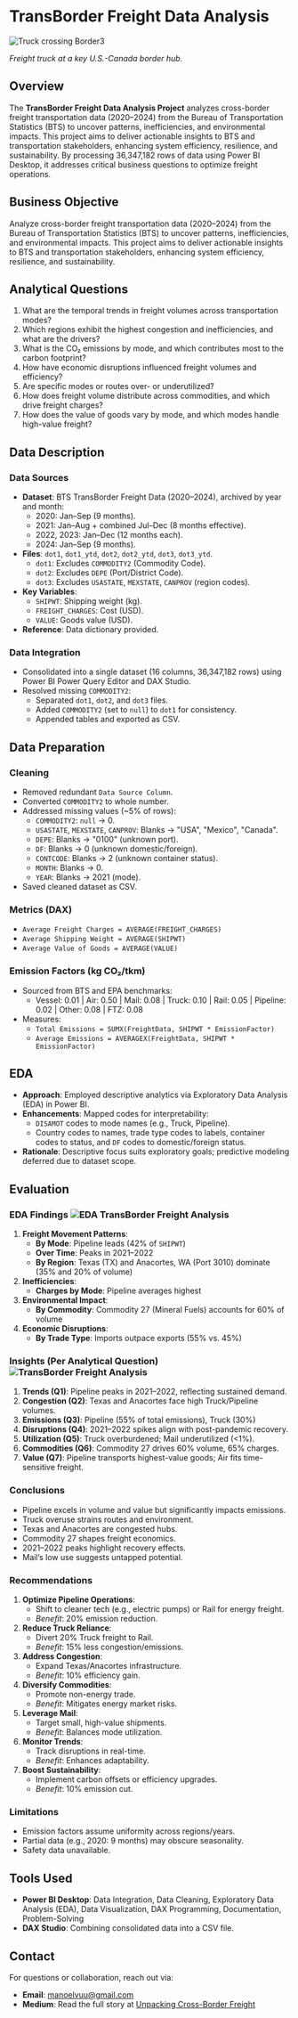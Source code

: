 # TransBorder Freight Data Analysis

![Truck crossing Border3](https://github.com/user-attachments/assets/acf7b86b-6fcf-414c-ad24-f806eb0da7fc)

*Freight truck at a key U.S.-Canada border hub.*

## Overview

The **TransBorder Freight Data Analysis Project** analyzes cross-border freight transportation data (2020–2024) from the Bureau of Transportation Statistics (BTS) to uncover patterns, inefficiencies, and environmental impacts. This project aims to deliver actionable insights to BTS and transportation stakeholders, enhancing system efficiency, resilience, and sustainability. By processing 36,347,182 rows of data using Power BI Desktop, it addresses critical business questions to optimize freight operations.

## Business Objective

Analyze cross-border freight transportation data (2020–2024) from the Bureau of Transportation Statistics (BTS) to uncover patterns, inefficiencies, and environmental impacts. This project aims to deliver actionable insights to BTS and transportation stakeholders, enhancing system efficiency, resilience, and sustainability.

## Analytical Questions

1. What are the temporal trends in freight volumes across transportation modes?
2. Which regions exhibit the highest congestion and inefficiencies, and what are the drivers?
3. What is the CO₂ emissions by mode, and which contributes most to the carbon footprint?
4. How have economic disruptions influenced freight volumes and efficiency?
5. Are specific modes or routes over- or underutilized?
6. How does freight volume distribute across commodities, and which drive freight charges?
7. How does the value of goods vary by mode, and which modes handle high-value freight?

## Data Description

### Data Sources
- **Dataset**: BTS TransBorder Freight Data (2020–2024), archived by year and month:
  - 2020: Jan–Sep (9 months).
  - 2021: Jan–Aug + combined Jul–Dec (8 months effective).
  - 2022, 2023: Jan–Dec (12 months each).
  - 2024: Jan–Sep (9 months).
- **Files**: `dot1`, `dot1_ytd`, `dot2`, `dot2_ytd`, `dot3`, `dot3_ytd`.
  - `dot1`: Excludes `COMMODITY2` (Commodity Code).
  - `dot2`: Excludes `DEPE` (Port/District Code).
  - `dot3`: Excludes `USASTATE`, `MEXSTATE`, `CANPROV` (region codes).
- **Key Variables**:
  - `SHIPWT`: Shipping weight (kg).
  - `FREIGHT_CHARGES`: Cost (USD).
  - `VALUE`: Goods value (USD).
- **Reference**: Data dictionary provided.

### Data Integration
- Consolidated into a single dataset (16 columns, 36,347,182 rows) using Power BI Power Query Editor and DAX Studio.
- Resolved missing `COMMODITY2`:
  - Separated `dot1`, `dot2`, and `dot3` files.
  - Added `COMMODITY2` (set to `null`) to `dot1` for consistency.
  - Appended tables and exported as CSV.

## Data Preparation

### Cleaning
- Removed redundant `Data Source Column`.
- Converted `COMMODITY2` to whole number.
- Addressed missing values (~5% of rows):
  - `COMMODITY2`: `null` → 0.
  - `USASTATE`, `MEXSTATE`, `CANPROV`: Blanks → "USA", "Mexico", "Canada".
  - `DEPE`: Blanks → "0100" (unknown port).
  - `DF`: Blanks → 0 (unknown domestic/foreign).
  - `CONTCODE`: Blanks → 2 (unknown container status).
  - `MONTH`: Blanks → 0.
  - `YEAR`: Blanks → 2021 (mode).
- Saved cleaned dataset as CSV.

### Metrics (DAX)
- `Average Freight Charges = AVERAGE(FREIGHT_CHARGES)`
- `Average Shipping Weight = AVERAGE(SHIPWT)`
- `Average Value of Goods = AVERAGE(VALUE)`

### Emission Factors (kg CO₂/tkm)
- Sourced from BTS and EPA benchmarks:
  - Vessel: 0.01 | Air: 0.50 | Mail: 0.08 | Truck: 0.10 | Rail: 0.05 | Pipeline: 0.02 | Other: 0.08 | FTZ: 0.08
- Measures:
  - `Total Emissions = SUMX(FreightData, SHIPWT * EmissionFactor)`
  - `Average Emissions = AVERAGEX(FreightData, SHIPWT * EmissionFactor)`

## EDA

- **Approach**: Employed descriptive analytics via Exploratory Data Analysis (EDA) in Power BI.
- **Enhancements**: Mapped codes for interpretability:
  - `DISAMOT` codes to mode names (e.g., Truck, Pipeline).
  - Country codes to names, trade type codes to labels, container codes to status, and `DF` codes to domestic/foreign status.
- **Rationale**: Descriptive focus suits exploratory goals; predictive modeling deferred due to dataset scope.

## Evaluation

### EDA Findings ![EDA TransBorder Freight Analysis](https://github.com/user-attachments/assets/b87db774-811b-4254-a794-50e597bdd40c)

1. **Freight Movement Patterns**:
   - **By Mode**: Pipeline leads (42% of `SHIPWT`)
   - **Over Time**: Peaks in 2021–2022
   - **By Region**: Texas (TX) and Anacortes, WA (Port 3010) dominate (35% and 20% of volume)
2. **Inefficiencies**:
   - **Charges by Mode**: Pipeline averages highest
3. **Environmental Impact**:
   - **By Commodity**: Commodity 27 (Mineral Fuels) accounts for 60% of volume
4. **Economic Disruptions**:
   - **By Trade Type**: Imports outpace exports (55% vs. 45%)

### Insights (Per Analytical Question) ![TransBorder Freight Analysis](https://github.com/user-attachments/assets/6baed55d-b1c9-4065-96ca-a4f328df0f49)

1. **Trends (Q1)**: Pipeline peaks in 2021–2022, reflecting sustained demand.
2. **Congestion (Q2)**: Texas and Anacortes face high Truck/Pipeline volumes.
3. **Emissions (Q3)**: Pipeline (55% of total emissions), Truck (30%)
4. **Disruptions (Q4)**: 2021–2022 spikes align with post-pandemic recovery.
5. **Utilization (Q5)**: Truck overburdened; Mail underutilized (<1%).
6. **Commodities (Q6)**: Commodity 27 drives 60% volume, 65% charges.
7. **Value (Q7)**: Pipeline transports highest-value goods; Air fits time-sensitive freight.

### Conclusions
- Pipeline excels in volume and value but significantly impacts emissions.
- Truck overuse strains routes and environment.
- Texas and Anacortes are congested hubs.
- Commodity 27 shapes freight economics.
- 2021–2022 peaks highlight recovery effects.
- Mail’s low use suggests untapped potential.

### Recommendations
1. **Optimize Pipeline Operations**:
   - Shift to cleaner tech (e.g., electric pumps) or Rail for energy freight.
   - *Benefit*: 20% emission reduction.
2. **Reduce Truck Reliance**:
   - Divert 20% Truck freight to Rail.
   - *Benefit*: 15% less congestion/emissions.
3. **Address Congestion**:
   - Expand Texas/Anacortes infrastructure.
   - *Benefit*: 10% efficiency gain.
4. **Diversify Commodities**:
   - Promote non-energy trade.
   - *Benefit*: Mitigates energy market risks.
5. **Leverage Mail**:
   - Target small, high-value shipments.
   - *Benefit*: Balances mode utilization.
6. **Monitor Trends**:
   - Track disruptions in real-time.
   - *Benefit*: Enhances adaptability.
7. **Boost Sustainability**:
   - Implement carbon offsets or efficiency upgrades.
   - *Benefit*: 10% emission cut.

### Limitations
- Emission factors assume uniformity across regions/years.
- Partial data (e.g., 2020: 9 months) may obscure seasonality.
- Safety data unavailable.

## Tools Used
- **Power BI Desktop**: Data Integration, Data Cleaning, Exploratory Data Analysis (EDA), Data Visualization, DAX Programming, Documentation, Problem-Solving
- **DAX Studio**: Combining consolidated data into a CSV file.

## Contact
For questions or collaboration, reach out via:
- **Email**: [manoelvuu@gmail.com](mailto:manoelvuu@gmail.com)
- **Medium**: Read the full story at [Unpacking Cross-Border Freight](https://medium.com/@manoelvuu/transborder-freight-data-analysis-d9ec94a6c568)
